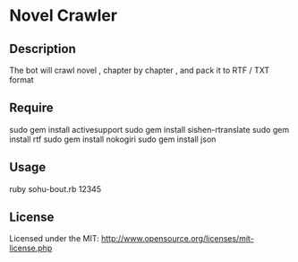 Novel Crawler
========

Description
------------------

The bot will crawl novel , chapter by chapter , and pack it to RTF / TXT format

Require
------------------

sudo gem install activesupport 
sudo gem install sishen-rtranslate
sudo gem install rtf
sudo gem install nokogiri
sudo gem install json

Usage
------------------

ruby sohu-bout.rb 12345


License
------------------
Licensed under the MIT: http://www.opensource.org/licenses/mit-license.php

